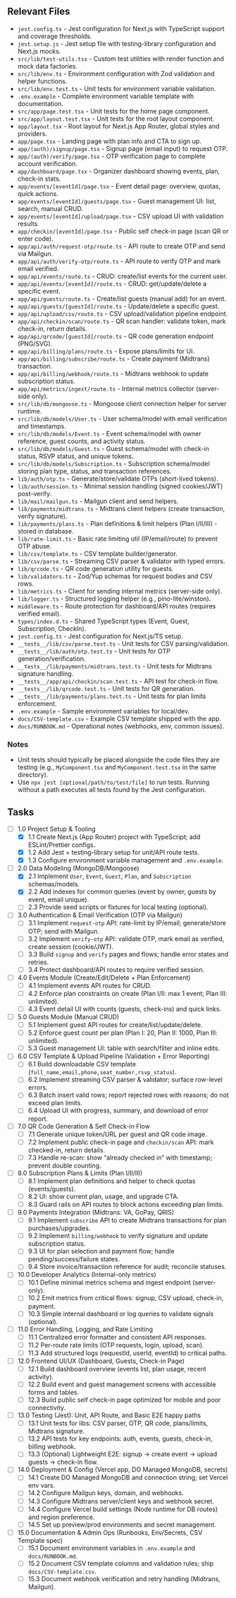 ## Relevant Files

- `jest.config.ts` - Jest configuration for Next.js with TypeScript support and coverage thresholds.
- `jest.setup.js` - Jest setup file with testing-library configuration and Next.js mocks.
- `src/lib/test-utils.tsx` - Custom test utilities with render function and mock data factories.
- `src/lib/env.ts` - Environment configuration with Zod validation and helper functions.
- `src/lib/env.test.ts` - Unit tests for environment variable validation.
- `.env.example` - Complete environment variable template with documentation.
- `src/app/page.test.tsx` - Unit tests for the home page component.
- `src/app/layout.test.tsx` - Unit tests for the root layout component.
- `app/layout.tsx` - Root layout for Next.js App Router, global styles and providers.
- `app/page.tsx` - Landing page with plan info and CTA to sign up.
- `app/(auth)/signup/page.tsx` - Signup page (email input) to request OTP.
- `app/(auth)/verify/page.tsx` - OTP verification page to complete account verification.
- `app/dashboard/page.tsx` - Organizer dashboard showing events, plan, check-in stats.
- `app/events/[eventId]/page.tsx` - Event detail page: overview, quotas, quick actions.
- `app/events/[eventId]/guests/page.tsx` - Guest management UI: list, search, manual CRUD.
- `app/events/[eventId]/upload/page.tsx` - CSV upload UI with validation results.
- `app/checkin/[eventId]/page.tsx` - Public self check-in page (scan QR or enter code).
- `app/api/auth/request-otp/route.ts` - API route to create OTP and send via Mailgun.
- `app/api/auth/verify-otp/route.ts` - API route to verify OTP and mark email verified.
- `app/api/events/route.ts` - CRUD: create/list events for the current user.
- `app/api/events/[eventId]/route.ts` - CRUD: get/update/delete a specific event.
- `app/api/guests/route.ts` - Create/list guests (manual add) for an event.
- `app/api/guests/[guestId]/route.ts` - Update/delete a specific guest.
- `app/api/upload/csv/route.ts` - CSV upload/validation pipeline endpoint.
- `app/api/checkin/scan/route.ts` - QR scan handler: validate token, mark check-in, return details.
- `app/api/qrcode/[guestId]/route.ts` - QR code generation endpoint (PNG/SVG).
- `app/api/billing/plans/route.ts` - Expose plans/limits for UI.
- `app/api/billing/subscribe/route.ts` - Create payment (Midtrans) transaction.
- `app/api/billing/webhook/route.ts` - Midtrans webhook to update subscription status.
- `app/api/metrics/ingest/route.ts` - Internal metrics collector (server-side only).
- `src/lib/db/mongoose.ts` - Mongoose client connection helper for server runtime.
- `src/lib/db/models/User.ts` - User schema/model with email verification and timestamps.
- `src/lib/db/models/Event.ts` - Event schema/model with owner reference, guest counts, and activity status.
- `src/lib/db/models/Guest.ts` - Guest schema/model with check-in status, RSVP status, and unique tokens.
- `src/lib/db/models/Subscription.ts` - Subscription schema/model storing plan type, status, and transaction references.
- `lib/auth/otp.ts` - Generate/store/validate OTPs (short-lived tokens).
- `lib/auth/session.ts` - Minimal session handling (signed cookies/JWT) post-verify.
- `lib/mail/mailgun.ts` - Mailgun client and send helpers.
- `lib/payments/midtrans.ts` - Midtrans client helpers (create transaction, verify signature).
- `lib/payments/plans.ts` - Plan definitions & limit helpers (Plan I/II/III) - stored in database.
- `lib/rate-limit.ts` - Basic rate limiting util (IP/email/route) to prevent OTP abuse.
- `lib/csv/template.ts` - CSV template builder/generator.
- `lib/csv/parse.ts` - Streaming CSV parser & validator with typed errors.
- `lib/qrcode.ts` - QR code generation utility for guests.
- `lib/validators.ts` - Zod/Yup schemas for request bodies and CSV rows.
- `lib/metrics.ts` - Client for sending internal metrics (server-side only).
- `lib/logger.ts` - Structured logging helper (e.g., pino-lite/winston).
- `middleware.ts` - Route protection for dashboard/API routes (requires verified email).
- `types/index.d.ts` - Shared TypeScript types (Event, Guest, Subscription, CheckIn).
- `jest.config.ts` - Jest configuration for Next.js/TS setup.
- `__tests__/lib/csv/parse.test.ts` - Unit tests for CSV parsing/validation.
- `__tests__/lib/auth/otp.test.ts` - Unit tests for OTP generation/verification.
- `__tests__/lib/payments/midtrans.test.ts` - Unit tests for Midtrans signature handling.
- `__tests__/app/api/checkin/scan.test.ts` - API test for check-in flow.
- `__tests__/lib/qrcode.test.ts` - Unit tests for QR generation.
- `__tests__/lib/payments/plans.test.ts` - Unit tests for plan limits enforcement.
- `.env.example` - Sample environment variables for local/dev.
- `docs/CSV-template.csv` - Example CSV template shipped with the app.
- `docs/RUNBOOK.md` - Operational notes (webhooks, env, common issues).

### Notes

- Unit tests should typically be placed alongside the code files they are testing (e.g., `MyComponent.tsx` and `MyComponent.test.tsx` in the same directory).
- Use `npx jest [optional/path/to/test/file]` to run tests. Running without a path executes all tests found by the Jest configuration.

## Tasks

- [ ] 1.0 Project Setup & Tooling
  - [x] 1.1 Create Next.js (App Router) project with TypeScript; add ESLint/Prettier configs.
  - [x] 1.2 Add Jest + testing-library setup for unit/API route tests.
  - [x] 1.3 Configure environment variable management and `.env.example`.

- [ ] 2.0 Data Modeling (MongoDB/Mongoose)
  - [x] 2.1 Implement `User`, `Event`, `Guest`, `Plan`, and `Subscription` schemas/models.
  - [x] 2.2 Add indexes for common queries (event by owner, guests by event, email unique).
  - [ ] 2.3 Provide seed scripts or fixtures for local testing (optional).

- [ ] 3.0 Authentication & Email Verification (OTP via Mailgun)
  - [ ] 3.1 Implement `request-otp` API: rate-limit by IP/email; generate/store OTP; send with Mailgun.
  - [ ] 3.2 Implement `verify-otp` API: validate OTP, mark email as verified, create session (cookie/JWT).
  - [ ] 3.3 Build `signup` and `verify` pages and flows; handle error states and retries.
  - [ ] 3.4 Protect dashboard/API routes to require verified session.

- [ ] 4.0 Events Module (Create/Edit/Delete + Plan Enforcement)
  - [ ] 4.1 Implement events API routes for CRUD.
  - [ ] 4.2 Enforce plan constraints on create (Plan I/II: max 1 event; Plan III: unlimited).
  - [ ] 4.3 Event detail UI with counts (guests, check-ins) and quick links.

- [ ] 5.0 Guests Module (Manual CRUD)
  - [ ] 5.1 Implement guest API routes for create/list/update/delete.
  - [ ] 5.2 Enforce guest count per plan (Plan I: 20, Plan II: 1000, Plan III: unlimited).
  - [ ] 5.3 Guest management UI: table with search/filter and inline edits.

- [ ] 6.0 CSV Template & Upload Pipeline (Validation + Error Reporting)
  - [ ] 6.1 Build downloadable CSV template (`full_name,email,phone,seat_number,rsvp_status`).
  - [ ] 6.2 Implement streaming CSV parser & validator; surface row-level errors.
  - [ ] 6.3 Batch insert valid rows; report rejected rows with reasons; do not exceed plan limits.
  - [ ] 6.4 Upload UI with progress, summary, and download of error report.

- [ ] 7.0 QR Code Generation & Self Check-in Flow
  - [ ] 7.1 Generate unique token/URL per guest and QR code image.
  - [ ] 7.2 Implement public check-in page and `checkin/scan` API: mark checked-in, return details.
  - [ ] 7.3 Handle re-scan: show “already checked in” with timestamp; prevent double counting.

- [ ] 8.0 Subscription Plans & Limits (Plan I/II/III)
  - [ ] 8.1 Implement plan definitions and helper to check quotas (events/guests).
  - [ ] 8.2 UI: show current plan, usage, and upgrade CTA.
  - [ ] 8.3 Guard rails on API routes to block actions exceeding plan limits.

- [ ] 9.0 Payments Integration (Midtrans: VA, GoPay, QRIS)
  - [ ] 9.1 Implement `subscribe` API to create Midtrans transactions for plan purchases/upgrades.
  - [ ] 9.2 Implement `billing/webhook` to verify signature and update subscription status.
  - [ ] 9.3 UI for plan selection and payment flow; handle pending/success/failure states.
  - [ ] 9.4 Store invoice/transaction reference for audit; reconcile statuses.

- [ ] 10.0 Developer Analytics (Internal-only metrics)
  - [ ] 10.1 Define minimal metrics schema and ingest endpoint (server-only).
  - [ ] 10.2 Emit metrics from critical flows: signup, CSV upload, check-in, payment.
  - [ ] 10.3 Simple internal dashboard or log queries to validate signals (optional).

- [ ] 11.0 Error Handling, Logging, and Rate Limiting
  - [ ] 11.1 Centralized error formatter and consistent API responses.
  - [ ] 11.2 Per-route rate limits (OTP requests, login, upload, scan).
  - [ ] 11.3 Add structured logs (requestId, userId, eventId) to critical paths.

- [ ] 12.0 Frontend UI/UX (Dashboard, Guests, Check-in Page)
  - [ ] 12.1 Build dashboard overview (events list, plan usage, recent activity).
  - [ ] 12.2 Build event and guest management screens with accessible forms and tables.
  - [ ] 12.3 Build public self check-in page optimized for mobile and poor connectivity.

- [ ] 13.0 Testing (Jest): Unit, API Route, and Basic E2E happy paths
  - [ ] 13.1 Unit tests for libs: CSV parser, OTP, QR code, plans/limits, Midtrans signature.
  - [ ] 13.2 API tests for key endpoints: auth, events, guests, check-in, billing webhook.
  - [ ] 13.3 (Optional) Lightweight E2E: signup → create event → upload guests → check-in flow.

- [ ] 14.0 Deployment & Config (Vercel app, DO Managed MongoDB, secrets)
  - [ ] 14.1 Create DO Managed MongoDB and connection string; set Vercel env vars.
  - [ ] 14.2 Configure Mailgun keys, domain, and webhooks.
  - [ ] 14.3 Configure Midtrans server/client keys and webhook secret.
  - [ ] 14.4 Configure Vercel build settings (Node runtime for DB routes) and region preference.
  - [ ] 14.5 Set up preview/prod environments and secret management.

- [ ] 15.0 Documentation & Admin Ops (Runbooks, Env/Secrets, CSV Template spec)
  - [ ] 15.1 Document environment variables in `.env.example` and `docs/RUNBOOK.md`.
  - [ ] 15.2 Document CSV template columns and validation rules; ship `docs/CSV-template.csv`.
  - [ ] 15.3 Document webhook verification and retry handling (Midtrans, Mailgun).
